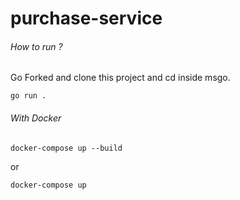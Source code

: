 # purchase-service
###### How to run ?

Go Forked and clone this project and cd inside msgo.

`go run .`

###### With Docker 

`docker-compose up --build`

or

`docker-compose up`
